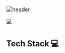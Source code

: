 ![header](https://capsule-render.vercel.app/api?type=shark&color=auto&height=300&section=header&text=Monstagram&fontSize=90)

:computer:
## Tech Stack :computer:
